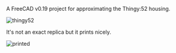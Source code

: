 A FreeCAD v0.19 project for approximating the Thingy:52 housing.

![thingy52](https://user-images.githubusercontent.com/6494431/148351983-653adf27-2c13-44db-88e2-68a95d726a11.png)

It's not an exact replica but it prints nicely.

![printed](https://user-images.githubusercontent.com/6494431/148480496-d2ae2b28-0168-4a5f-ad04-2c0ad56e9aaf.jpg)
